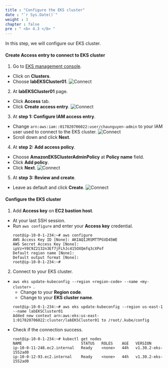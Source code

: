 ```yaml
---
title : "Configure the EKS cluster"
date : "`r Sys.Date()`"
weight : 3
chapter : false
pre : " <b> 4.3 </b> "
---
```


In this step, we will configure our EKS cluster.

#### Create **Access entry** to connect to EKS cluster
1. Go to [EKS management console](https://console.aws.amazon.com/eks/home).
  - Click on **Clusters**.
  - Choose **labEKSCluster01**.
  ![Connect](/images/4.configure/ws01-configure12.png)

2. At **labEKSCluster01** page.
  - Click **Access** tab.
  - Click **Create access entry**.
  ![Connect](/images/4.configure/ws01-configure08.png)

3. At **step 1: Configure IAM access entry**.
  - Change ``arn:aws:iam::017820706022:user/chaunguyen-admin`` to your IAM user used to connect to the EKS cluster.
  ![Connect](/images/4.configure/ws01-configure09.png)
  - Scroll down and click **Next**.

4. At **step 2: Add access policy**.
  - Choose **AmazonEKSClusterAdminPolicy** at **Policy name** field.
  - Click **Add policy**.
  - Click **Next**.
  ![Connect](/images/4.configure/ws01-configure10.png)

5. At **step 3: Review and create**.
  - Leave as default and click **Create**.
  ![Connect](/images/4.configure/ws01-configure11.png)

#### Configure the EKS cluster
1. Add **Access key** on **EC2 bastion host**.
  - At your last SSH session.
  - Run ``aws configure`` and enter your **Access key** credential.
    ```
    root@ip-10-0-1-234:~# aws configure
    AWS Access Key ID [None]: AKIAQIJRSMTTPGVD45WE
    AWS Secret Access Key [None]: ipVz+Y0C9Z2132n3Ef7jFLhJc415OXQmfq3cXPof
    Default region name [None]:
    Default output format [None]:
    root@ip-10-0-1-234:~#
    ```

2. Connect to your EKS cluster.
  - ``aws eks update-kubeconfig --region <region-code> --name <my-cluster>
``.
    + Change <region-code> to your **Region code**.
    + Change <my-cluster> to your **EKS cluster name**.
    ```
    root@ip-10-0-1-234:~# aws eks update-kubeconfig --region us-east-1 --name labEKSCluster01
    Added new context arn:aws:eks:us-east-1:017820706022:cluster/labEKSCluster01 to /root/.kube/config
    ```
  - Check if the connection success.
    ```
    root@ip-10-0-1-234:~# kubectl get nodes
    NAME                          STATUS   ROLES    AGE   VERSION
    ip-10-0-11-248.ec2.internal   Ready    <none>   44h   v1.30.2-eks-1552ad0
    ip-10-0-12-93.ec2.internal    Ready    <none>   44h   v1.30.2-eks-1552ad0
    ```    


    